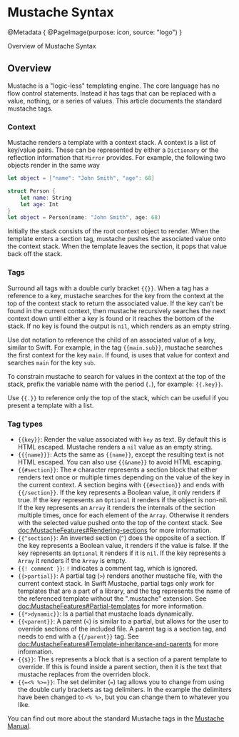 # Mustache Syntax

@Metadata {
    @PageImage(purpose: icon, source: "logo")
}

Overview of Mustache Syntax

## Overview

Mustache is a "logic-less" templating engine. The core language has no flow control statements. Instead it has tags that can be replaced with a value, nothing, or a series of values. This article documents the standard mustache tags.

### Context

Mustache renders a template with a context stack. A context is a list of key/value pairs. These can be represented by either a `Dictionary` or the reflection information that `Mirror` provides. For example, the following two objects render in the same way
```swift
let object = ["name": "John Smith", "age": 68]
```
```swift
struct Person {
    let name: String
    let age: Int
}
let object = Person(name: "John Smith", age: 68)
```

Initially the stack consists of the root context object to render. When the template enters a section tag, mustache pushes the associated value onto the context stack. When the template leaves the section, it pops that value back off the stack.

### Tags

Surround all tags with a double curly bracket `{{}}`.
When a tag has a reference to a key, mustache searches for the key from the context at the top of the context stack to return the associated value.
If the key can't be found in the current context, then mustache recursively searches the next context down until either a key is found or it reaches the bottom of the stack.
If no key is found the output is `nil`, which renders as an empty string.

Use dot notation to reference the child of an associated value of a key, similar to Swift.
For example, in the tag `{{main.sub}}`, mustache searches the first context for the key `main`. If found, is uses that value for context and searches `main` for the key `sub`.

To constrain mustache to search for values in the context at the top of the stack, prefix the variable name with the period (`.`), for example: `{{.key}}`.

Use `{{.}}` to reference only the top of the stack, which can be useful if you present a template with a list.

### Tag types

- `{{key}}`: Render the value associated with `key` as text. By default this is HTML escaped. Mustache renders a `nil` value as an empty string.
- `{{{name}}}`: Acts the same as `{{name}}`, except the resulting text is not HTML escaped. You can also use `{{&name}}` to avoid HTML escaping.
- `{{#section}}`: The `#` character represents a section block that either renders text once or multiple times depending on the value of the key in the current context. A section begins with `{{#section}}` and ends with `{{/section}}`. If the key represents a Boolean value, it only renders if true. If the key represents an `Optional` it renders if the object is non-nil. If the key represents an `Array` it renders the internals of the section multiple times, once for each element of the `Array`. Otherwise it renders with the selected value pushed onto the top of the context stack. See <doc:MustacheFeatures#Rendering-sections> for more information.
- `{{^section}}`: An inverted section (`^`) does the opposite of a section. If the key represents a Boolean value, it renders if the value is false. If the key represents an `Optional` it renders if it is `nil`. If the key represents a `Array` it renders if the `Array` is empty.
- `{{! comment }}`: `!` indicates a comment tag, which is ignored.
- `{{>partial}}`: A partial tag (`>`) renders another mustache file, with the current context stack. In Swift Mustache, partial tags only work for templates that are a part of a library, and the tag represents the  name of the referenced template without the ".mustache" extension. See <doc:MustacheFeatures#Partial-templates> for more information.
- `{{*>dynamic}}`: Is a partial that mustache loads dynamically.
- `{{<parent}}`: A parent (`<`) is similar to a partial, but allows for the user to override sections of the included file. A parent tag is a section tag, and needs to end with a `{{/parent}}` tag. See <doc:MustacheFeatures#Template-inheritance-and-parents> for more information.
- `{{$}}`: The `$` represents a block that is a section of a parent template to override. If this is found inside a parent section, then it is the text that mustache replaces from the overriden block. 
- `{{=<% %>=}}`: The set delimiter (`=`) tag allows you to change from using the double curly brackets as tag delimiters. In the example the delimiters have been changed to `<% %>`, but you can change them to whatever you like.

You can find out more about the standard Mustache tags in the [Mustache Manual](https://mustache.github.io/mustache.5.html).
